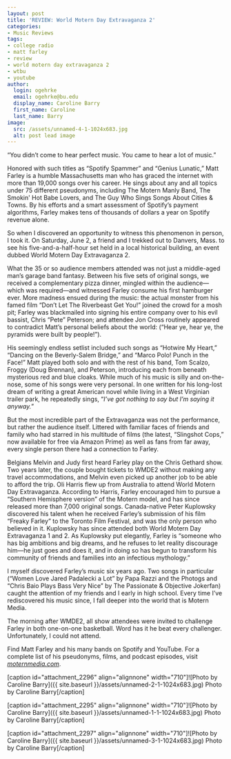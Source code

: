```yaml
---
layout: post
title: 'REVIEW: World Motern Day Extravaganza 2'
categories:
- Music Reviews
tags:
- college radio
- matt farley
- review
- world motern day extravaganza 2
- wtbu
- youtube
author:
  login: ogehrke
  email: ogehrke@bu.edu
  display_name: Caroline Barry
  first_name: Caroline
  last_name: Barry
image:
  src: /assets/unnamed-4-1-1024x683.jpg
  alt: post lead image
---
```

“You didn’t come to hear perfect music. You came to hear a lot of music.”

Honored with such titles as “Spotify Spammer” and “Genius Lunatic,” Matt Farley is a humble Massachusetts man who has graced the internet with more than 19,000 songs over his career. He sings about any and all topics under 75 different pseudonyms, including The Motern Manly Band, The Smokin' Hot Babe Lovers, and The Guy Who Sings Songs About Cities & Towns. By his efforts and a smart assessment of Spotify’s payment algorithms, Farley makes tens of thousands of dollars a year on Spotify revenue alone.

So when I discovered an opportunity to witness this phenomenon in person, I took it. On Saturday, June 2, a friend and I trekked out to Danvers, Mass. to see his five-and-a-half-hour set held in a local historical building, an event dubbed World Motern Day Extravaganza 2.

What the 35 or so audience members attended was not just a middle-aged man’s garage band fantasy. Between his five sets of original songs, we received a complementary pizza dinner, mingled within the audience—which was required—and witnessed Farley consume his first hamburger ever. More madness ensued during the music: the actual monster from his famed film “Don’t Let The Riverbeast Get You!” joined the crowd for a mosh pit; Farley was blackmailed into signing his entire company over to his evil bassist, Chris “Pete” Peterson; and attendee Jon Cross routinely appeared to contradict Matt’s personal beliefs about the world: (“Hear ye, hear ye, the pyramids were built by people!”).

His seemingly endless setlist included such songs as “Hotwire My Heart,” “Dancing on the Beverly-Salem Bridge,” and “Marco Polo! Punch in the Face!” Matt played both solo and with the rest of his band, Tom Scalzo, Froggy (Doug Brennan), and Peterson, introducing each from beneath mysterious red and blue cloaks. While much of his music is silly and on-the-nose, some of his songs were very personal. In one written for his long-lost dream of writing a great American novel while living in a West Virginian trailer park, he repeatedly sings, “_I’ve got nothing to say but I’m saying it anyway._”

But the most incredible part of the Extravaganza was not the performance, but rather the audience itself. Littered with familiar faces of friends and family who had starred in his multitude of films (the latest, “Slingshot Cops,” now available for free via Amazon Prime) as well as fans from far away, every single person there had a connection to Farley.

Belgians Melvin and Judy first heard Farley play on the Chris Gethard show. Two years later, the couple bought tickets to WMDE2 without making any travel accommodations, and Melvin even picked up another job to be able to afford the trip. Oli Harris flew up from Australia to attend World Motern Day Extravaganza. According to Harris, Farley encouraged him to pursue a “Southern Hemisphere version” of the Motern model, and has since released more than 7,000 original songs. Canada-native Peter Kuplowsky discovered his talent when he received Farley’s submission of his film “Freaky Farley” to the Toronto Film Festival, and was the only person who believed in it. Kuplowsky has since attended both World Motern Day Extravaganza 1 and 2. As Kuplowsky put elegantly, Farley is “someone who has big ambitions and big dreams, and he refuses to let reality discourage him—he just goes and does it, and in doing so has begun to transform his community of friends and families into an infectious mythology.”

I myself discovered Farley’s music six years ago. Two songs in particular (“Women Love Jared Padalecki a Lot” by Papa Razzi and the Photogs and “Chris Baio Plays Bass Very Nice” by The Passionate & Objective Jokerfan) caught the attention of my friends and I early in high school. Every time I’ve rediscovered his music since, I fall deeper into the world that is Motern Media.

The morning after WMDE2, all show attendees were invited to challenge Farley in both one-on-one basketball. Word has it he beat every challenger. Unfortunately, I could not attend.

Find Matt Farley and his many bands on Spotify and YouTube. For a complete list of his pseudonyms, films, and podcast episodes, visit [_moternmedia.com_](http://moternmedia.com/).

\[caption id="attachment\_2296" align="alignnone" width="710"\]![Photo by Caroline Barry]({{ site.baseurl }}/assets/unnamed-2-1-1024x683.jpg) Photo by Caroline Barry\[/caption\]

\[caption id="attachment\_2295" align="alignnone" width="710"\]![Photo by Caroline Barry]({{ site.baseurl }}/assets/unnamed-1-1-1024x683.jpg) Photo by Caroline Barry\[/caption\]

\[caption id="attachment\_2297" align="alignnone" width="710"\]![Photo by Caroline Barry]({{ site.baseurl }}/assets/unnamed-3-1-1024x683.jpg) Photo by Caroline Barry\[/caption\]